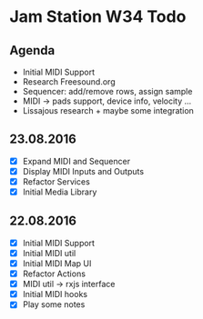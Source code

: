 # Jam Station W34 Todo

## Agenda
- Initial MIDI Support
- Research Freesound.org
- Sequencer: add/remove rows, assign sample
- MIDI -> pads support, device info, velocity ...
- Lissajous research + maybe some integration

## 23.08.2016
- [x] Expand MIDI and Sequencer
 - [x] Display MIDI Inputs and Outputs
 - [x] Refactor Services
 - [x] Initial Media Library

## 22.08.2016
- [x] Initial MIDI Support
 - [x] Initial MIDI util
 - [x] Initial MIDI Map UI
 - [x] Refactor Actions
 - [x] MIDI util -> rxjs interface
 - [x] Initial MIDI hooks
 - [x] Play some notes

